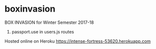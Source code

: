 # boxinvasion
BOX INVASION for Winter Semester 2017-18


1. passport.use in users.js routes

Hosted online on Heroku
https://intense-fortress-53620.herokuapp.com
